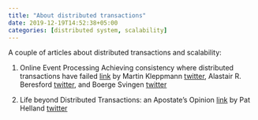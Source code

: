 ```yaml
---
title: "About distributed transactions"
date: 2019-12-19T14:52:38+05:00
categories: [distributed system, scalability]
---
```

A couple of articles about distributed transactions and scalability:

1. Online Event Processing Achieving consistency where distributed transactions have failed [link](https://queue.acm.org/detail.cfm?id=3321612)
by Martin Kleppmann [twitter](https://twitter.com/martinkl), Alastair R. Beresford [twitter](https://twitter.com/arberesford), and Boerge Svingen [twitter](https://twitter.com/bsvingen)

2. Life beyond Distributed Transactions: an Apostate’s Opinion [link](http://adrianmarriott.net/logosroot/papers/LifeBeyondTxns.pdf) by Pat Helland [twitter](https://twitter.com/PatHelland)
